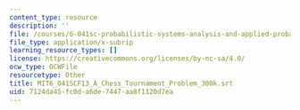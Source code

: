 ```yaml
---
content_type: resource
description: ''
file: /courses/6-041sc-probabilistic-systems-analysis-and-applied-probability-fall-2013/7124da45fc0da6de7447aa8f1120d7ea_MIT6_041SCF13_A_Chess_Tournament_Problem_300k.srt
file_type: application/x-subrip
learning_resource_types: []
license: https://creativecommons.org/licenses/by-nc-sa/4.0/
ocw_type: OCWFile
resourcetype: Other
title: MIT6_041SCF13_A_Chess_Tournament_Problem_300k.srt
uid: 7124da45-fc0d-a6de-7447-aa8f1120d7ea
---
```

